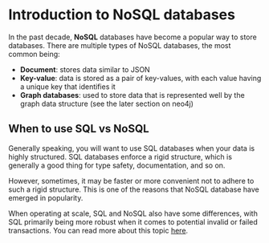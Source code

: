 # Introduction to NoSQL databases
In the past decade, **NoSQL** databases have become a popular way to store
databases.
There are multiple types of NoSQL databases, the most common being:
* **Document**: stores data similar to JSON
* **Key-value**: data is stored as a pair of key-values, with each value having
    a unique key that identifies it
* **Graph databases**: used to store data that is represented well by the graph
    data structure (see the later section on neo4j)

## When to use SQL vs NoSQL
Generally speaking, you will want to use SQL databases when your data is highly
structured. SQL databases enforce a rigid structure, which is
generally a good thing for type safety, documentation, and so on.

However, sometimes,
it may be faster or more convenient not to adhere to such a rigid structure.
This is one of the reasons that NoSQL database have emerged in popularity.

When operating at scale, SQL and NoSQL also have some differences, with SQL
primarily being more robust when it comes to potential invalid or failed
transactions. You can read more about this topic
[here](https://www.imaginarycloud.com/blog/sql-vs-nosql/#Structure).


